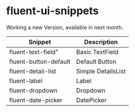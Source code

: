 # fluent-ui-snippets 

Working a new Version, available in next month.



Snippet | Description
--- | ---
fluent-text-field" | Basic TextField 
fluent-button-default | Default Button
fluent-detail-list | Simple DetailsList
fluent-label | Label
fluent-dropdown | Dropdown
fluent-date-picker| DatePicker
